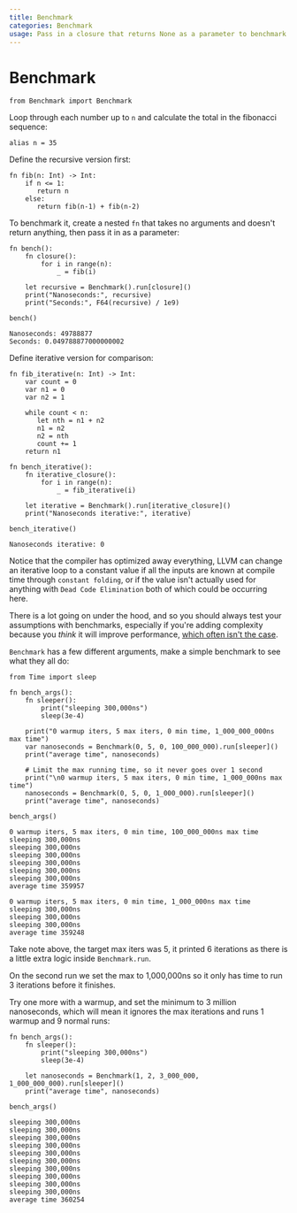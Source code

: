 ```yaml
---
title: Benchmark
categories: Benchmark
usage: Pass in a closure that returns None as a parameter to benchmark its speed in nanoseconds
---
```

# Benchmark


```mojo
from Benchmark import Benchmark
```

Loop through each number up to `n` and calculate the total in the fibonacci sequence:


```mojo
alias n = 35 
```

Define the recursive version first:


```mojo
fn fib(n: Int) -> Int:
    if n <= 1:
       return n 
    else:
       return fib(n-1) + fib(n-2)
```

To benchmark it, create a nested `fn` that takes no arguments and doesn't return anything, then pass it in as a parameter:


```mojo
fn bench():
    fn closure():
        for i in range(n):
            _ = fib(i)

    let recursive = Benchmark().run[closure]()
    print("Nanoseconds:", recursive)
    print("Seconds:", F64(recursive) / 1e9)

bench()
```

    Nanoseconds: 49788877
    Seconds: 0.049788877000000002


Define iterative version for comparison:


```mojo
fn fib_iterative(n: Int) -> Int:
    var count = 0
    var n1 = 0
    var n2 = 1

    while count < n:
       let nth = n1 + n2
       n1 = n2
       n2 = nth
       count += 1
    return n1

fn bench_iterative():
    fn iterative_closure():
        for i in range(n):
            _ = fib_iterative(i)

    let iterative = Benchmark().run[iterative_closure]()
    print("Nanoseconds iterative:", iterative)

bench_iterative()
```

    Nanoseconds iterative: 0


Notice that the compiler has optimized away everything, LLVM can change an iterative loop to a constant value if all the inputs are known at compile time through `constant folding`, or if the value isn't actually used for anything with `Dead Code Elimination` both of which could be occurring here.

There is a lot going on under the hood, and so you should always test your assumptions with benchmarks, especially if you're adding complexity because you _think_ it will improve performance, [which often isn't the case](https://vimeo.com/649009599).

`Benchmark` has a few different arguments, make a simple benchmark to see what they all do:


```mojo
from Time import sleep

fn bench_args():
    fn sleeper():
        print("sleeping 300,000ns")
        sleep(3e-4)
    
    print("0 warmup iters, 5 max iters, 0 min time, 1_000_000_000ns max time")
    var nanoseconds = Benchmark(0, 5, 0, 100_000_000).run[sleeper]()
    print("average time", nanoseconds)

    # Limit the max running time, so it never goes over 1 second
    print("\n0 warmup iters, 5 max iters, 0 min time, 1_000_000ns max time")
    nanoseconds = Benchmark(0, 5, 0, 1_000_000).run[sleeper]()
    print("average time", nanoseconds)

bench_args()
```

    0 warmup iters, 5 max iters, 0 min time, 100_000_000ns max time
    sleeping 300,000ns
    sleeping 300,000ns
    sleeping 300,000ns
    sleeping 300,000ns
    sleeping 300,000ns
    sleeping 300,000ns
    average time 359957
    
    0 warmup iters, 5 max iters, 0 min time, 1_000_000ns max time
    sleeping 300,000ns
    sleeping 300,000ns
    sleeping 300,000ns
    average time 359248


Take note above, the target max iters was 5, it printed 6 iterations as there is a little extra logic inside `Benchmark.run`.

On the second run we set the max to 1,000,000ns so it only has time to run 3 iterations before it finishes.

Try one more with a warmup, and set the minimum to 3 million nanoseconds, which will mean it ignores the max iterations and runs 1 warmup and 9 normal runs:


```mojo
fn bench_args():
    fn sleeper():
        print("sleeping 300,000ns")
        sleep(3e-4)

    let nanoseconds = Benchmark(1, 2, 3_000_000, 1_000_000_000).run[sleeper]()
    print("average time", nanoseconds)

bench_args()
```

    sleeping 300,000ns
    sleeping 300,000ns
    sleeping 300,000ns
    sleeping 300,000ns
    sleeping 300,000ns
    sleeping 300,000ns
    sleeping 300,000ns
    sleeping 300,000ns
    sleeping 300,000ns
    sleeping 300,000ns
    average time 360254

